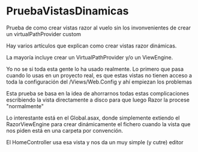 # PruebaVistasDinamicas
Prueba de como crear vistas razor al vuelo sin los invonvenientes de crear un virtualPathProvider custom

Hay varios artículos que explican como crear vistas razor dinámicas. 

La mayoría incluye crear un VirtualPathProvider y/o un ViewEngine.

Yo no se si toda esta gente lo ha usado realmente. Lo primero que pasa cuando lo usas en un proyecto real, 
es que estas vistas no tienen acceso a toda la configuración del /Views/Web.Config y ahí empiezan los problemas


Esta prueba se basa en la idea de ahorrarnos todas estas complicaciones escribiendo la vista directamente a disco
para que luego Razor la procese "normalmente"

Lo interestante está en el Global.asax, donde simplemente extiendo el RazorViewEngine para crear dinámicamente el fichero cuando la vista que nos piden está en una carpeta por convención.

El HomeController usa esa vista y nos da un muy simple (y cutre) editor
